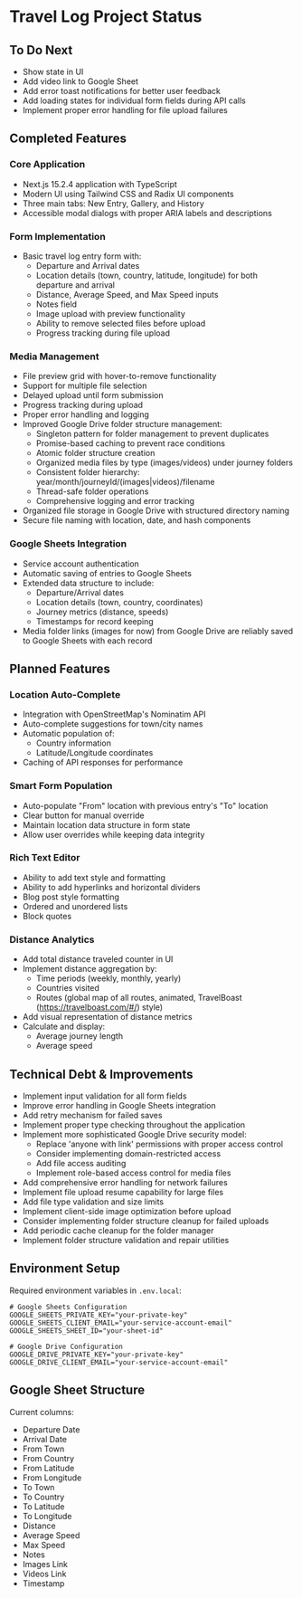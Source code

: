 # Travel Log Project Status

## To Do Next
- Show state in UI
- Add video link to Google Sheet
- Add error toast notifications for better user feedback
- Add loading states for individual form fields during API calls
- Implement proper error handling for file upload failures

## Completed Features

### Core Application
- Next.js 15.2.4 application with TypeScript
- Modern UI using Tailwind CSS and Radix UI components
- Three main tabs: New Entry, Gallery, and History
- Accessible modal dialogs with proper ARIA labels and descriptions

### Form Implementation
- Basic travel log entry form with:
  - Departure and Arrival dates
  - Location details (town, country, latitude, longitude) for both departure and arrival
  - Distance, Average Speed, and Max Speed inputs
  - Notes field
  - Image upload with preview functionality
  - Ability to remove selected files before upload
  - Progress tracking during file upload

### Media Management
- File preview grid with hover-to-remove functionality
- Support for multiple file selection
- Delayed upload until form submission
- Progress tracking during upload
- Proper error handling and logging
- Improved Google Drive folder structure management:
  - Singleton pattern for folder management to prevent duplicates
  - Promise-based caching to prevent race conditions
  - Atomic folder structure creation
  - Organized media files by type (images/videos) under journey folders
  - Consistent folder hierarchy: year/month/journeyId/(images|videos)/filename
  - Thread-safe folder operations
  - Comprehensive logging and error tracking
- Organized file storage in Google Drive with structured directory naming
- Secure file naming with location, date, and hash components

### Google Sheets Integration
- Service account authentication
- Automatic saving of entries to Google Sheets
- Extended data structure to include:
  - Departure/Arrival dates
  - Location details (town, country, coordinates)
  - Journey metrics (distance, speeds)
  - Timestamps for record keeping
- Media folder links (images for now) from Google Drive are reliably saved to Google Sheets with each record

## Planned Features

### Location Auto-Complete
- Integration with OpenStreetMap's Nominatim API
- Auto-complete suggestions for town/city names
- Automatic population of:
  - Country information
  - Latitude/Longitude coordinates
- Caching of API responses for performance

### Smart Form Population
- Auto-populate "From" location with previous entry's "To" location
- Clear button for manual override
- Maintain location data structure in form state
- Allow user overrides while keeping data integrity

### Rich Text Editor
- Ability to add text style and formatting
- Ability to add hyperlinks and horizontal dividers
- Blog post style formatting
- Ordered and unordered lists
- Block quotes

### Distance Analytics
- Add total distance traveled counter in UI
- Implement distance aggregation by:
  - Time periods (weekly, monthly, yearly)
  - Countries visited
  - Routes (global map of all routes, animated, TravelBoast (https://travelboast.com/#/) style)
- Add visual representation of distance metrics
- Calculate and display:
  - Average journey length
  - Average speed

## Technical Debt & Improvements
- Implement input validation for all form fields
- Improve error handling in Google Sheets integration
- Add retry mechanism for failed saves
- Implement proper type checking throughout the application
- Implement more sophisticated Google Drive security model:
  - Replace 'anyone with link' permissions with proper access control
  - Consider implementing domain-restricted access
  - Add file access auditing
  - Implement role-based access control for media files
- Add comprehensive error handling for network failures
- Implement file upload resume capability for large files
- Add file type validation and size limits
- Implement client-side image optimization before upload
- Consider implementing folder structure cleanup for failed uploads
- Add periodic cache cleanup for the folder manager
- Implement folder structure validation and repair utilities

## Environment Setup
Required environment variables in `.env.local`:
```
# Google Sheets Configuration
GOOGLE_SHEETS_PRIVATE_KEY="your-private-key"
GOOGLE_SHEETS_CLIENT_EMAIL="your-service-account-email"
GOOGLE_SHEETS_SHEET_ID="your-sheet-id"

# Google Drive Configuration
GOOGLE_DRIVE_PRIVATE_KEY="your-private-key"
GOOGLE_DRIVE_CLIENT_EMAIL="your-service-account-email"
```

## Google Sheet Structure
Current columns:
- Departure Date
- Arrival Date
- From Town
- From Country
- From Latitude
- From Longitude
- To Town
- To Country
- To Latitude
- To Longitude
- Distance
- Average Speed
- Max Speed
- Notes
- Images Link
- Videos Link
- Timestamp 